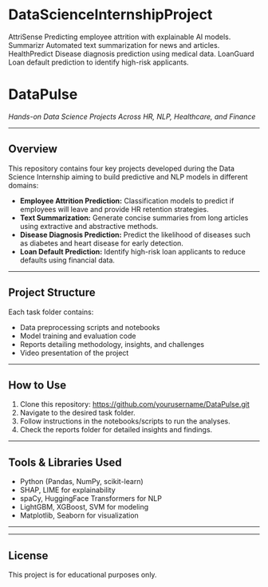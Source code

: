 # DataScienceInternshipProject
AttriSense Predicting employee attrition with explainable AI models.  Summarizr Automated text summarization for news and articles.  HealthPredict Disease diagnosis prediction using medical data.  LoanGuard Loan default prediction to identify high-risk applicants.
# DataPulse  
*Hands-on Data Science Projects Across HR, NLP, Healthcare, and Finance*

---

## Overview  
This repository contains four key projects developed during the Data Science Internship aiming to build predictive and NLP models in different domains:

- **Employee Attrition Prediction:** Classification models to predict if employees will leave and provide HR retention strategies.  
- **Text Summarization:** Generate concise summaries from long articles using extractive and abstractive methods.  
- **Disease Diagnosis Prediction:** Predict the likelihood of diseases such as diabetes and heart disease for early detection.  
- **Loan Default Prediction:** Identify high-risk loan applicants to reduce defaults using financial data.

---

## Project Structure


Each task folder contains:  
- Data preprocessing scripts and notebooks  
- Model training and evaluation code  
- Reports detailing methodology, insights, and challenges  
- Video presentation of the project

---

## How to Use

1. Clone this repository:  https://github.com/yourusername/DataPulse.git
2. Navigate to the desired task folder.  
3. Follow instructions in the notebooks/scripts to run the analyses.  
4. Check the reports folder for detailed insights and findings.  

---

## Tools & Libraries Used  
- Python (Pandas, NumPy, scikit-learn)  
- SHAP, LIME for explainability  
- spaCy, HuggingFace Transformers for NLP  
- LightGBM, XGBoost, SVM for modeling  
- Matplotlib, Seaborn for visualization  

---


---

## License  
This project is for educational purposes only.


